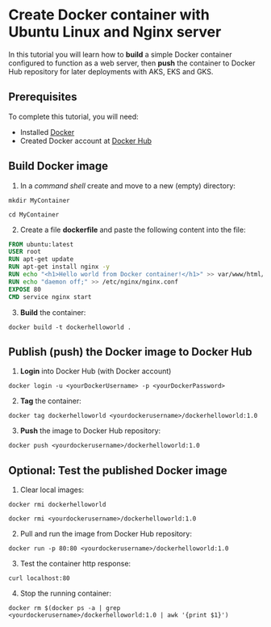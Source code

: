 # Create Docker container with Ubuntu Linux and Nginx server

In this tutorial you will learn how to **build** a simple Docker container configured to function as a web server, then **push** the container to Docker Hub repository for later deployments with AKS, EKS and GKS.

## Prerequisites

To complete this tutorial, you will need:

- Installed [Docker](https://www.docker.com/community-edition#/download)
- Created Docker account at [Docker Hub](https://hub.docker.com/)

## Build Docker image

1. In a *command shell* create and move to a new (empty) directory:

`mkdir MyContainer`

`cd MyContainer`


2. Create a file **dockerfile** and paste the following content into the file:

```dockerfile
FROM ubuntu:latest
USER root
RUN apt-get update
RUN apt-get install nginx -y
RUN echo "<h1>Hello world from Docker container!</h1>" >> var/www/html/index.html
RUN echo "daemon off;" >> /etc/nginx/nginx.conf
EXPOSE 80
CMD service nginx start
```

3. **Build** the container:

`docker build -t dockerhelloworld .`

## Publish (push) the Docker image to Docker Hub

1. **Login** into Docker Hub (with Docker account)

`docker login -u <yourDockerUsername> -p <yourDockerPassword>`

2. **Tag** the container:

`docker tag dockerhelloworld <yourdockerusername>/dockerhelloworld:1.0`

3. **Push** the image to Docker Hub repository:

`docker push <yourdockerusername>/dockerhelloworld:1.0`

## Optional: Test the published Docker image

1. Clear local images:

`docker rmi dockerhelloworld`

`docker rmi <yourdockerusername>/dockerhelloworld:1.0`

2. Pull and run the image from Docker Hub repository:

`docker run -p 80:80 <yourdockerusername>/dockerhelloworld:1.0`

3. Test the container http response:

`curl localhost:80`

4. Stop the running container:

`docker rm $(docker ps -a | grep <yourdockerusername>/dockerhelloworld:1.0 | awk '{print $1}')`